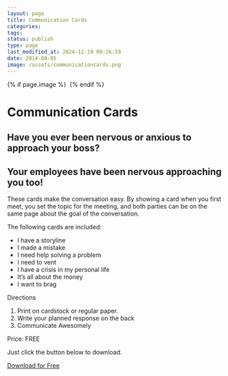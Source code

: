 ```yaml
---
layout: page
title: Communication Cards
categories: 
tags: 
status: publish
type: page
last_modified_at: 2024-12-19 00:26:59
date: 2014-08-05
image: /assets/communicationcards.png
---
```



{% if page.image %} <img src="{{ page.image }}" alt=""> {% endif %}
# Communication Cards
  
## Have you ever been nervous or anxious to approach your boss?


## Your employees have been nervous approaching you too!


These cards make the conversation easy. By showing a card when you first meet, you set the topic for the meeting, and both parties can be on the same page about the goal of the conversation.

The following cards are included:

* I have a storyline
* I made a mistake
* I need help solving a problem
* I need to vent
* I have a crisis in my personal life
* It’s all about the money
* I want to brag

Directions

1. Print on cardstock or regular paper.
2. Write your planned response on the back
3. Communicate Awesomely

Price: FREE

Just click the button below to download.


[Download for Free](https://www.dropbox.com/scl/fi/eas984hl59xdr7dvb1mqu/CommunicationCards-3.zip?dl=0&rlkey=farh1g1ow2cv4pxu0hf6qp8ea)
